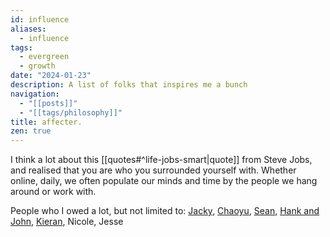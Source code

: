 ```yaml
---
id: influence
aliases:
  - influence
tags:
  - evergreen
  - growth
date: "2024-01-23"
description: A list of folks that inspires me a bunch
navigation:
  - "[[posts]]"
  - "[[tags/philosophy]]"
title: affecter.
zen: true
---
```


I think a lot about this [[quotes#^life-jobs-smart|quote]] from Steve Jobs, and realised that you are who you surrounded yourself with. Whether online, daily, we often populate our minds and time by the people we hang around or work with.

People who I owed a lot, but not limited to: [Jacky](https://jzhao.xyz/), [Chaoyu](https://twitter.com/chaoyu_), [Sean](https://www.linkedin.com/in/ssheng/), [Hank and John](https://www.youtube.com/@vlogbrothers), [Kieran](https://www.fourtet.net/), Nicole, Jesse
